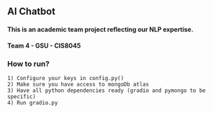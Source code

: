 ## AI Chatbot 
#### This is an academic team project reflecting our NLP expertise.
#### Team 4 - GSU - CIS8045

### How to run?
    1) Configure your keys in config.py()
    2) Make sure you have access to mongoDb atlas
    3) Have all python dependencies ready (gradio and pymongo to be specific)
    4) Run gradio.py